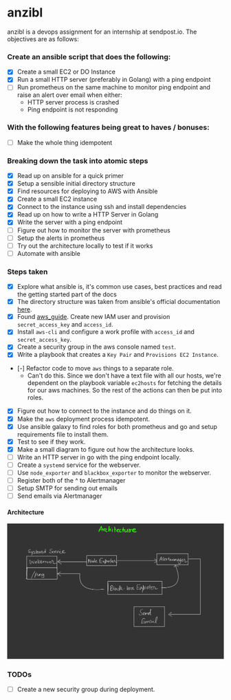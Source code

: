 # anzibl

anzibl is a devops assignment for an internship at sendpost.io. The objectives are as follows:

### Create an ansible script that does the following:

- [x] Create a small EC2 or DO Instance
- [x] Run a small HTTP server (preferably in Golang) with a ping endpoint
- [ ] Run prometheus on the same machine to monitor ping endpoint and raise an alert over email when either:
	- HTTP server process is crashed
	- Ping endpoint is not responding

### With the following features being great to haves / bonuses:

- [ ] Make the whole thing idempotent

### Breaking down the task into atomic steps

- [x] Read up on ansible for a quick primer
- [x] Setup a sensible initial directory structure
- [x] Find resources for deploying to AWS with Ansible
- [x] Create a small EC2 instance
- [x] Connect to the instance using ssh and install dependencies
- [x] Read up on how to write a HTTP Server in Golang
- [x] Write the server with a ping endpoint
- [ ] Figure out how to monitor the server with prometheus
- [ ] Setup the alerts in prometheus
- [ ] Try out the architecture locally to test if it works
- [ ] Automate with ansible

### Steps taken

- [x] Explore what ansible is, it's common use cases, best practices and read the getting started part of the docs
- [x] The directory structure was taken from ansible's official documentation [here](https://docs.ansible.com/ansible/latest/user_guide/sample_setup.html#sample-directory-layout).
- [x] Found [aws_guide](https://docs.ansible.com/ansible/latest/scenario_guides/guide_aws.html). Create new IAM user and provision `secret_access_key` and `access_id`.
- [x] Install `aws-cli` and configure a work profile with `access_id` and `secret_access_key`.
- [x] Create a security group in the aws console named `test`.
- [x] Write a playbook that creates a `Key Pair` and `Provisions EC2 Instance`.
- [-] Refactor code to move `aws` things to a separate role.
	- Can't do this. Since we don't have a text file with all our hosts, we're dependent on the playbook variable `ec2hosts` for fetching the details for our aws machines. So the rest of the actions can then be put into roles.
- [x] Figure out how to connect to the instance and do things on it.
- [x] Make the `aws` deployment process idempotent.
- [x] Use ansible galaxy to find roles for both prometheus and go and setup requirements file to install them.
- [x] Test to see if they work.
- [x] Make a small diagram to figure out how the architecture looks.
- [ ] Write an HTTP server in go with the ping endpoint locally.
- [ ] Create a `systemd` service for the webserver.
- [ ] Use `node_exporter` and `blackbox_exporter` to monitor the webserver.
- [ ] Register both of the ^ to Alertmanager
- [ ] Setup SMTP for sending out emails
- [ ] Send emails via Alertmanager

#### Architecture
![](./static/architecture.jpg)

### TODOs

- [ ] Create a new security group during deployment.

